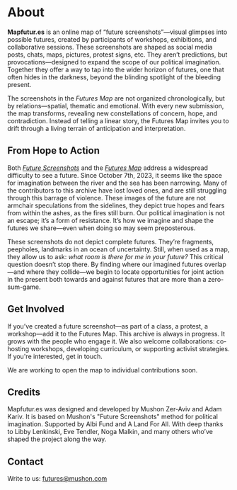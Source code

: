 # About

**Mapfutur.es** is an online map of “future screenshots”—visual glimpses into possible futures, created by participants of workshops, exhibitions, and collaborative sessions. These screenshots are shaped as social media posts, chats, maps, pictures, protest signs, etc. They aren’t predictions, but provocations—designed to expand the scope of our political imagination. Together they offer a way to tap into the wider horizon of futures, one that often hides in the darkness, beyond the blinding spotlight of the bleeding present.

The screenshots in the _Futures Map_ are not organized chronologically, but by relations—spatial, thematic and emotional. With every new submission, the map transforms, revealing new constellations of concern, hope, and contradiction. Instead of telling a linear story, the Futures Map invites you to drift through a living terrain of anticipation and interpretation.

## From Hope to Action

Both [_Future Screenshots_](https://medium.com/@mushon/future-screenshots-cfcf842ad9cf) and the [_Futures Map_](https://mapfutur.es) address a widespread difficulty to see a future. Since October 7th, 2023, it seems like the space for imagination between the river and the sea has been narrowing. Many of the contributors to this archive have lost loved ones, and are still struggling through this barrage of violence. These images of the future are not armchair speculations from the sidelines, they depict true hopes and fears from within the ashes, as the fires still burn. Our political imagination is not an escape; it’s a form of resistance. It’s how we imagine and shape the futures we share—even when doing so may seem preposterous.

These screenshots do not depict complete futures. They’re fragments, peepholes, landmarks in an ocean of uncertainty. Still, when used as a map, they allow us to ask: _what room is there for me in your future?_ This critical question doesn’t stop there. By finding where our imagined futures overlap—and where they collide—we begin to locate opportunities for joint action in the present both towards and against futures that are more than a zero-sum-game. 

## Get Involved

If you’ve created a future screenshot—as part of a class, a protest, a workshop—add it to the Futures Map. This archive is always in progress. It grows with the people who engage it. We also welcome collaborations: co-hosting workshops, developing curriculum, or supporting activist strategies. If you're interested, get in touch. 

We are working to open the map to individual contributions soon.

## Credits

Mapfutur.es was designed and developed by Mushon Zer-Aviv and Adam Kariv. It is based on Mushon's "Future Screenshots" method for political imagination. Supported by Albi Fund and A Land For All. With deep thanks to Libby Lenkinski, Eve Tendler, Noga Malkin, and many others who’ve shaped the project along the way.

## Contact

Write to us: [futures@mushon.com](mailto:futures@mushon.com)
